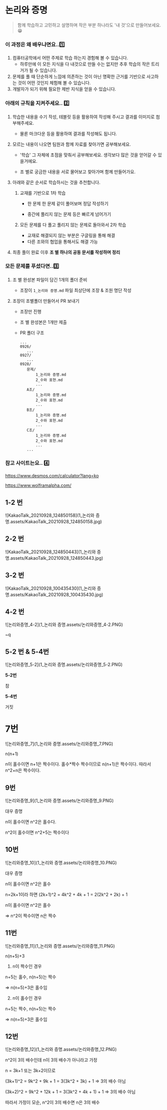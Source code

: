 # 논리와 증명

> 함께 학습하고 고민하고 설명하며 작은 부분 하나라도 '내 것'으로 만들어보세요. 😁



### **이 과정은 왜 배우냐면요..1️⃣**

1. 컴퓨터공학에서 어떤 주제로 학습 하는지 경험해 볼 수 있습니다.
   - 하루만에 이 모든 지식을 다 내것으로 만들 수는 없지만 추후 학습의 작은 트리거가 될 수 있습니다. 
2. 문제를 풀 때 단순하게 느낌에 의존하는 것이 아닌 명확한 근거를 기반으로 사고하는 것이 어떤 것인지 체험해 볼 수 있습니다.
3. 개발자가 되기 위해 필요한 제반 지식을 얻을 수 있습니다.



### **아래의 규칙을 지켜주세요.. 2️⃣**

1. 학습한 내용을 수기 작성, 테블릿 등을 활용하여 작성해 주시고 결과를 이미지로 첨부해주세요.

   - 물론 마크다운 등을 활용하여 결과를 작성해도 됩니다.

2. 모르는 내용이 나오면 팀원과 함께 자료를 찾아가면 공부해보세요.

   - '학습' 그 자체에 초점을 맞춰서 공부해보세요. 생각보다 많은 것을 얻어갈 수 있을거에요.

   - 조 별로 궁금한 내용을 서로 물어보고 찾아가며 함께 만들어가요.

3. 아래와 같은 순서로 학습하시는 것을 추천합니다.

   1. 교재를 기반으로 1차 학습

      - 한 문제 한 문제 같이 풀어보며 정답 작성하기

      - 중간에 풀리지 않는 문제 등은 빠르게 넘어가기

   2. 모든 문제를 다 풀고 풀리지 않는 문제로 돌아와서 2차 학습
      - 교재로 해결되지 않는 부분은 구글링을 통해 해결
      - 다른 조와의 협업을 통해서도 해결 가능

4. 최종 풀이 완료 이후 **조 별 하나의 공동 문서를 작성하며 정리**



### 모든 문제를 푸셨다면..3️⃣

1. 조 별 완성본 파일이 담긴 1개의 폴더 준비

   - 조장이 `1_논리와 증명.md` 파일 최상단에 조장 & 조원 명단 작성

2. 조장이 조별폴더 만들어서 PR 보내기

   - 조장만 진행

   - 조 별 완성본은 1개만 제출

   - PR 폴더 구조

     ```
     ...
     0926/
     	...
     0927/
     	...
     0928/
     	문제/
     		1_논리와 증명.md
     		2_수와 표현.md
     		...
     	A조/
     		1_논리와 증명.md
     		2_수와 표현.md 
     		...
     	B조/
     		1_논리와 증명.md
     		2_수와 표현.md 
     		...
     	C조/
     		1_논리와 증명.md
     		2_수와 표현.md 
     		...
     	...
     ```
     
     

### **참고 사이트는요.. 4️⃣**

https://www.desmos.com/calculator?lang=ko

https://www.wolframalpha.com/





## 1-2 번                         

![KakaoTalk_20210928_124850158](1_논리와 증명.assets/KakaoTalk_20210928_124850158.jpg)



## 2-2 번  

![KakaoTalk_20210928_124850443](1_논리와 증명.assets/KakaoTalk_20210928_124850443.jpg)




## 3-2 번

![KakaoTalk_20210928_100435430](1_논리와 증명.assets/KakaoTalk_20210928_100435430.jpg)




## 4-2 번

![논리와증명_4-2](1_논리와 증명.assets/논리와증명_4-2.PNG)

~q



## 5-2 번 & 5-4번

![논리와증명_5-2](1_논리와 증명.assets/논리와증명_5-2.PNG)

**5-2번**

참

**5-4번**

거짓



# 7번

![논리와증명_7](1_논리와 증명.assets/논리와증명_7.PNG)

n(n+1)

n이 홀수이면 n+1은 짝수이다. 홀수*짝수 짝수이므로 n(n+1)은 짝수이다. 따라서 n^2+n은 짝수이다.




## 9번

![논리와증명_9](1_논리와 증명.assets/논리와증명_9.PNG)

대우 증명

n이 홀수이면  n^2은 홀수다.

n^2이 홀수이면 n^2+5는 짝수이다



## 10번

![논리와증명_10](1_논리와 증명.assets/논리와증명_10.PNG)

대우 증명

n이 홀수이면  n^2은 홀수

n=2k+1이라 하면 (2k+1)^2 = 4k^2 + 4k + 1 = 2(2k^2 + 2k) + 1

n이 홀수이면 n^2은 홀수

=> n^2이 짝수이면 n은 짝수



## 11번

![논리와증명_11](1_논리와 증명.assets/논리와증명_11.PNG)

n(n+5)+3

1)  n이 짝수인 경우

n+5는 홀수, n(n+5)는 짝수

=>  n(n+5)+3은 홀수임

2) n이 홀수인 경우

n+5는 짝수, n(n+5)는 짝수

=> n(n+5)+3은 홀수임





## 12번

![논리와증명_12](1_논리와 증명.assets/논리와증명_12.PNG)

n^2이 3의 배수인데 n이 3의 배수가 아니라고 가정

n = 3k+1 또는 3k+2이므로

(3k+1)^2 = 9k^2 + 9k + 1 = 3(3k^2 + 3k) + 1 => 3의 배수 아님

(3k+2)^2 = 9k^2 + 12k + 1 = 3(3k^2 + 4k + 1) + 1 => 3의 배수 아님

따라서 가정이 모순, n^2이 3의 배수면 n은 3의 배수

